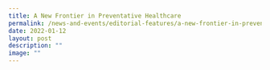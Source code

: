```yaml
---
title: A New Frontier in Preventative Healthcare
permalink: /news-and-events/editorial-features/a-new-frontier-in-preventative-healthcare/
date: 2022-01-12
layout: post
description: ""
image: ""
---
```

